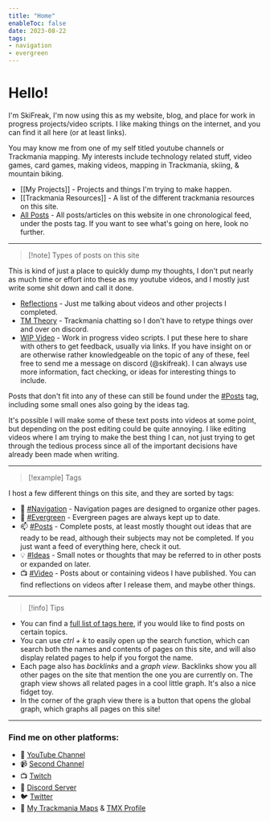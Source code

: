 ```yaml
---
title: "Home"
enableToc: false
date: 2023-08-22
tags:
- navigation
- evergreen
---
```

# Hello!
I'm SkiFreak, I'm now using this as my website, blog, and place for work in progress projects/video scripts. I like making things on the internet, and you can find it all here (or at least links).

You may know me from one of my self titled youtube channels or Trackmania mapping. My interests include technology related stuff, video games, card games, making videos, mapping in Trackmania, skiing, & mountain biking.

- [[My Projects]] - Projects and things I'm trying to make happen.
- [[Trackmania Resources]] - A list of the different trackmania resources on this site.
- [All Posts](./tags/posts) - All posts/articles on this website in one chronological feed, under the posts tag. If you want to see what's going on here, look no further.

---
> [!note] Types of posts on this site

This is kind of just a place to quickly dump my thoughts, I don't put nearly as much time or effort into these as my youtube videos, and I mostly just write some shit down and call it done.
- [Reflections](./tags/reflections) - Just me talking about videos and other projects I completed.
- [TM Theory](./tags/tmtheory) - Trackmania chatting so I don't have to retype things over and over on discord.
- [WIP Video](./tags/wipvideo) - Work in progress video scripts. I put these here to share with others to get feedback, usually via links. If you have insight on or are otherwise rather knowledgeable on the topic of any of these, feel free to send me a message on discord (@skifreak). I can always use more information, fact checking, or ideas for interesting things to include.

Posts that don't fit into any of these can still be found under the [#Posts](./tags/posts) tag, including some small ones also going by the ideas tag. 

It's possible I will make some of these text posts into videos at some point, but depending on the post editing could be quite annoying. I like editing videos where I am trying to make the best thing I can, not just trying to get through the tedious process since all of the important decisions have already been made when writing.

---
> [!example] Tags

I host a few different things on this site, and they are sorted by tags:
- 📁 [#Navigation](./tags/navigation) - Navigation pages are designed to organize other pages.
- 🌲 [#Evergreen](./tags/evergreen) - Evergreen pages are always kept up to date. 
- 📫 [#Posts](./tags/posts) - Complete posts, at least mostly thought out ideas that are ready to be read, although their subjects may not be completed. If you just want a feed of everything here, check it out.
- 💡 [#Ideas](ideas.md) - Small notes or thoughts that may be referred to in other posts or expanded on later.
- 📺 [#Video](./tags/video) - Posts about or containing videos I have published. You can find reflections on videos after I release them, and maybe other things.

---
> [!info] Tips

- You can find a [full list of tags here](/tags/), if you would like to find posts on certain topics.
- You can use *ctrl + k* to easily open up the search function, which can search both the names and contents of pages on this site, and will also display related pages to help if you forgot the name.
- Each page also has *backlinks* and a *graph view*. Backlinks show you all other pages on the site that mention the one you are currently on. The graph view shows all related pages in a cool little graph. It's also a nice fidget toy.
- In the corner of the graph view there is a button that opens the global graph, which graphs all pages on this site!

---
### Find me on other platforms:
- 🎥 [YouTube Channel](https://www.youtube.com/@Ski_Freak)
- 📹 [Second Channel](https://www.youtube.com/@SkiFreakTM)
- 📺 [Twitch](https://www.twitch.tv/that_ski_freak)
- 📰 [Discord Server](https://discord.gg/sRB54zg)
- 🐦 [Twitter](https://twitter.com/That_Ski_Freak)
- 🚗 [My Trackmania Maps](https://www.youtube.com/@ThatSkiFreak/videos) & [TMX Profile](https://trackmania.exchange/user/profile/27633)

